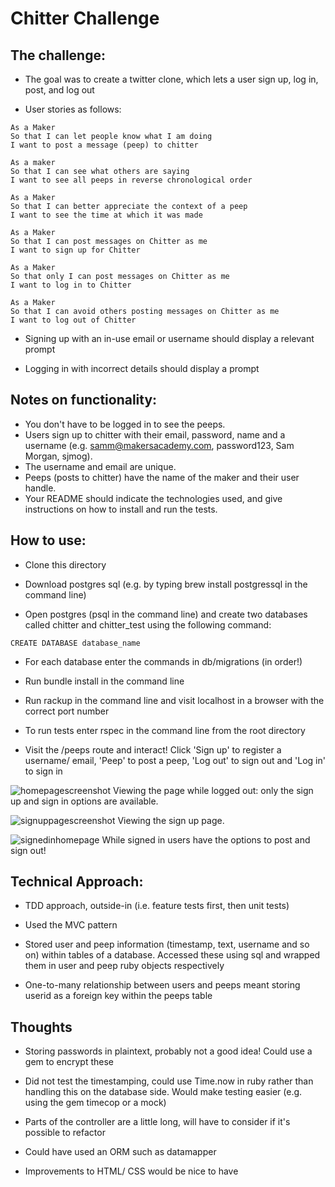 Chitter Challenge
=================

The challenge:
-------

* The goal was to create a twitter clone, which lets a user sign up, log in, post, and log out

* User stories as follows:

```
As a Maker
So that I can let people know what I am doing  
I want to post a message (peep) to chitter

As a maker
So that I can see what others are saying  
I want to see all peeps in reverse chronological order

As a Maker
So that I can better appreciate the context of a peep
I want to see the time at which it was made

As a Maker
So that I can post messages on Chitter as me
I want to sign up for Chitter

As a Maker
So that only I can post messages on Chitter as me
I want to log in to Chitter

As a Maker
So that I can avoid others posting messages on Chitter as me
I want to log out of Chitter

```

* Signing up with an in-use email or username should display a relevant prompt

* Logging in with incorrect details should display a prompt


Notes on functionality:
------

* You don't have to be logged in to see the peeps.
* Users sign up to chitter with their email, password, name and a username (e.g. samm@makersacademy.com, password123, Sam Morgan, sjmog).
* The username and email are unique.
* Peeps (posts to chitter) have the name of the maker and their user handle.
* Your README should indicate the technologies used, and give instructions on how to install and run the tests.


How to use:
-----

* Clone this directory

* Download postgres sql (e.g. by typing brew install postgressql in the command line)

* Open postgres (psql in the command line) and create two databases called chitter and chitter_test using the following command:

```
CREATE DATABASE database_name
```

* For each database enter the commands in db/migrations (in order!)

* Run bundle install in the command line

* Run rackup in the command line and visit localhost in a browser with the correct port number

* To run tests enter rspec in the command line from the root directory

* Visit the /peeps route and interact! Click 'Sign up' to register a username/ email,
'Peep' to post a peep, 'Log out' to sign out and 'Log in' to sign in

![homepagescreenshot](./images/screenshot1)
Viewing the page while logged out: only the sign up and sign in options are available.

![signuppagescreenshot](./images/screenshot2)
Viewing the sign up page.

![signedinhomepage](./images/screenshot3)
While signed in users have the options to post and sign out!


Technical Approach:
-----

* TDD approach, outside-in (i.e. feature tests first, then unit tests)

* Used the MVC pattern

* Stored user and peep information (timestamp, text, username and so on) within tables of a database. Accessed these using sql and wrapped them in user and peep ruby objects respectively

* One-to-many relationship between users and peeps meant storing userid as a foreign key within the peeps table


Thoughts
-----

* Storing passwords in plaintext, probably not a good idea! Could use a gem to encrypt these

* Did not test the timestamping, could use Time.now in ruby rather than handling this on the database
side. Would make testing easier (e.g. using the gem timecop or a mock)

* Parts of the controller are a little long, will have to consider if it's possible to refactor

* Could have used an ORM such as datamapper

* Improvements to HTML/ CSS would be nice to have
